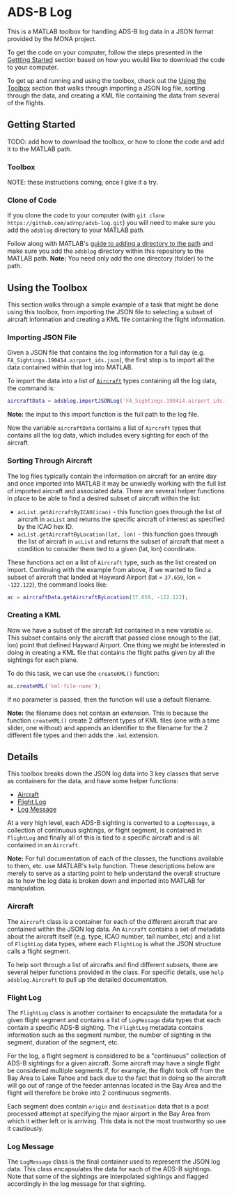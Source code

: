 # ADS-B Log #

This is a MATLAB toolbox for handling ADS-B log data in a JSON format provided by the MONA project.

To get the code on your computer, follow the steps presented in the [Gettting Started](#getting-started) section based on how you would like to download the code to your computer.

To get up and running and using the toolbox, check out the [Using the Toolbox](#using-the-toolbox) section that walks through importing a JSON log file, sorting through the data, and creating a KML file containing the data from several of the flights.


## Getting Started ##

TODO: add how to download the toolbox, or how to clone the code and add it to the MATLAB path.

### Toolbox ###

NOTE: these instructions coming, once I give it a try.


### Clone of Code ###

If you clone the code to your computer (with `git clone https://github.com/adrnp/adsb-log.git`) you will need to make sure you add the `adsblog` directory to your MATLAB path.

Follow along with MATLAB's [guide to adding a directory to the path](https://www.mathworks.com/help/matlab/matlab_env/add-remove-or-reorder-folders-on-the-search-path.html) and make sure you add the `adsblog` directory within this repository to the MATLAB path.  **Note:** You need only add the one directory (folder) to the path.


## Using the Toolbox ##

This section walks through a simple example of a task that might be done using this toolbox, from importing the JSON file to selecting a subset of aircraft information and creating a KML file containing the flight information.

### Importing JSON File ###

Given a JSON file that contains the log information for a full day (e.g. `FA_Sightings.190414.airport_ids.json`), the first step is to import all the data contained within that log into MATLAB.

To import the data into a list of [`Aircraft`](#aircraft) types containing all the log data, the command is:

```matlab
aircraftData = adsblog.importJSONLog('FA_Sightings.190414.airport_ids.json');
```

**Note:** the input to this import function is the full path to the log file.

Now the variable `aircraftData` contains a list of `Aircraft` types that contains all the log data, which includes every sighting for each of the aircraft.


### Sorting Through Aircraft ###

The log files typically contain the information on aircraft for an entire day and once imported into MATLAB it may be unwiedly working with the full list of imported aircraft and associated data.  There are several helper functions in place to be able to find a desired subset of aircraft within the list:

 - `acList.getAircraftByICAO(icao)` - this function goes through the list of aircraft in `acList` and returns the specific aircraft of interest as specified by the ICAO hex ID.
 - `acList.getAircraftByLocation(lat, lon)` - this function goes through the list of aircraft in `acList` and returns the subset of aircraft that meet a condition to consider them tied to a given (lat, lon) coordinate.

These functions act on a list of `Aircraft` type, such as the list created on import.  Continuing with the example from above, if we wanted to find a subset of aircraft that landed at Hayward Airport (lat = `37.659`, lon = `-122.122`), the command looks like:

```matlab
ac = aircraftData.getAircraftByLocation(37.659, -122.122);
```


### Creating a KML ###

Now we have a subset of the aircraft list contained in a new variable `ac`.  This subset contains only the aircraft that passed close enough to the (lat, lon) point that defined Hayward Airport.  One thing we might be interested in doing in creating a KML file that contains the flight paths given by all the sightings for each plane.

To do this task, we can use the `createKML()` function:

```matlab
ac.createKML('kml-file-name');
```

If no parameter is passed, then the function will use a default filename.

**Note:** the filename does not contain an extension.  This is because the function `createKML()` create 2 different types of KML files (one with a time slider, one without) and appends an identifier to the filename for the 2 different file types and then adds the `.kml` extension.

## Details ##

This toolbox breaks down the JSON log data into 3 key classes that serve as containers for the data, and have some helper functions:

 - [Aircraft](#aircraft)
 - [Flight Log](#flight-log)
 - [Log Message](#log-message)

At a very high level, each ADS-B sighting is converted to a `LogMessage`, a collection of continuous sightings, or flight segment, is contained in `FlightLog` and finally all of this is tied to a specific aircraft and is all contained in an `Aircraft`.

**Note:** For full documentation of each of the classes, the functions available to them, etc. use MATLAB's `help` function.  These descriptions below are merely to serve as a starting point to help understand the overall structure as to how the log data is broken down and imported into MATLAB for manipulation.

### Aircraft ###

The `Aircraft` class is a container for each of the different aircraft that are contained within the JSON log data.  An `Aircraft` contains a set of metadata about the aircraft itself (e.g. type, ICAO number, tail number, etc) and a list of `FlightLog` data types, where each `FlightLog` is what the JSON structure calls a flight segment.

To help sort through a list of aircrafts and find different subsets, there are several helper functions provided in the class.  For specific details, use `help adsblog.Aircraft` to pull up the detailed documentation.

### Flight Log ###

The `FlightLog` class is another container to encapsulate the metadata for a given flight segment and contains a list of `LogMessage` data types that each contain a specific ADS-B sighting.  The `FlightLog` metadata contains information such as the segment number, the number of sighting in the segment, duration of the segment, etc.

For the log, a flight segment is considered to be a "continuous" collection of ADS-B sightings for a given aircraft.  Some aircraft may have a single flight be considered multiple segments if, for example, the flight took off from the Bay Area to Lake Tahoe and back due to the fact that in doing so the aircraft will go out of range of the feeder antennas located in the Bay Area and the flight will therefore be broke into 2 continuous segments.

Each segment does contain `origin` and `destination` data that is a post processed attempt at specifying the mjaor airport in the Bay Area from which it either left or is arriving.  This data is not the most trustworthy so use it cautiously.

### Log Message ###

The `LogMessage` class is the final container used to represent the JSON log data.  This class encapsulates the data for each of the ADS-B sightings.  Note that some of the sightings are interpolated sightings and flagged accordingly in the log message for that sighting.